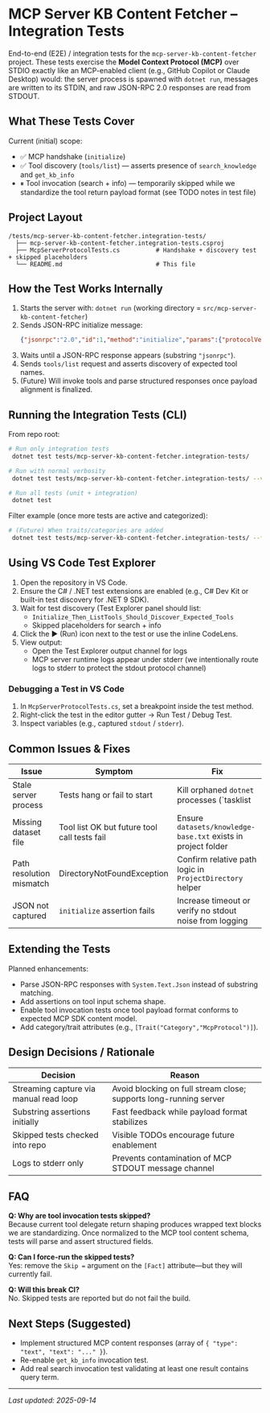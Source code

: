 # MCP Server KB Content Fetcher – Integration Tests

End-to-end (E2E) / integration tests for the `mcp-server-kb-content-fetcher` project. These tests exercise the **Model Context Protocol (MCP)** over STDIO exactly like an MCP-enabled client (e.g., GitHub Copilot or Claude Desktop) would: the server process is spawned with `dotnet run`, messages are written to its STDIN, and raw JSON-RPC 2.0 responses are read from STDOUT.

## What These Tests Cover

Current (initial) scope:
- ✅ MCP handshake (`initialize`)
- ✅ Tool discovery (`tools/list`) — asserts presence of `search_knowledge` and `get_kb_info`
- ⏸ Tool invocation (search + info) — temporarily skipped while we standardize the tool return payload format (see TODO notes in test file)

## Project Layout
```
/tests/mcp-server-kb-content-fetcher.integration-tests/
  ├── mcp-server-kb-content-fetcher.integration-tests.csproj
  ├── McpServerProtocolTests.cs          # Handshake + discovery test + skipped placeholders
  └── README.md                          # This file
```

## How the Test Works Internally
1. Starts the server with: `dotnet run` (working directory = `src/mcp-server-kb-content-fetcher`)
2. Sends JSON-RPC initialize message:
   ```json
   {"jsonrpc":"2.0","id":1,"method":"initialize","params":{"protocolVersion":"2024-11-05","capabilities":{},"clientInfo":{"name":"integration-tests","version":"1.0.0"}}}
   ```
3. Waits until a JSON-RPC response appears (substring `"jsonrpc"`).
4. Sends `tools/list` request and asserts discovery of expected tool names.
5. (Future) Will invoke tools and parse structured responses once payload alignment is finalized.

## Running the Integration Tests (CLI)
From repo root:

```bash
# Run only integration tests
 dotnet test tests/mcp-server-kb-content-fetcher.integration-tests/

# Run with normal verbosity
 dotnet test tests/mcp-server-kb-content-fetcher.integration-tests/ --verbosity minimal

# Run all tests (unit + integration)
 dotnet test
```

Filter example (once more tests are active and categorized):
```bash
# (Future) When traits/categories are added
 dotnet test tests/mcp-server-kb-content-fetcher.integration-tests/ --filter Category=McpProtocol
```

## Using VS Code Test Explorer
1. Open the repository in VS Code.
2. Ensure the C# / .NET test extensions are enabled (e.g., C# Dev Kit or built-in test discovery for .NET 9 SDK).
3. Wait for test discovery (Test Explorer panel should list:
   - `Initialize_Then_ListTools_Should_Discover_Expected_Tools`
   - Skipped placeholders for search + info
4. Click the ▶ (Run) icon next to the test or use the inline CodeLens.
5. View output:
   - Open the Test Explorer output channel for logs
   - MCP server runtime logs appear under stderr (we intentionally route logs to stderr to protect the stdout protocol channel)

### Debugging a Test in VS Code
1. In `McpServerProtocolTests.cs`, set a breakpoint inside the test method.
2. Right-click the test in the editor gutter → Run Test / Debug Test.
3. Inspect variables (e.g., captured `stdout` / `stderr`).

## Common Issues & Fixes
| Issue | Symptom | Fix |
|-------|---------|-----|
| Stale server process | Tests hang or fail to start | Kill orphaned `dotnet` processes (`tasklist | findstr dotnet`) |
| Missing dataset file | Tool list OK but future tool call tests fail | Ensure `datasets/knowledge-base.txt` exists in project folder |
| Path resolution mismatch | DirectoryNotFoundException | Confirm relative path logic in `ProjectDirectory` helper |
| JSON not captured | `initialize` assertion fails | Increase timeout or verify no stdout noise from logging |

## Extending the Tests
Planned enhancements:
- Parse JSON-RPC responses with `System.Text.Json` instead of substring matching.
- Add assertions on tool input schema shape.
- Enable tool invocation tests once tool payload format conforms to expected MCP SDK content model.
- Add category/trait attributes (e.g., `[Trait("Category","McpProtocol")]`).

## Design Decisions / Rationale
| Decision | Reason |
|----------|--------|
| Streaming capture via manual read loop | Avoid blocking on full stream close; supports long-running server |
| Substring assertions initially | Fast feedback while payload format stabilizes |
| Skipped tests checked into repo | Visible TODOs encourage future enablement |
| Logs to stderr only | Prevents contamination of MCP STDOUT message channel |

## FAQ
**Q: Why are tool invocation tests skipped?**  
Because current tool delegate return shaping produces wrapped text blocks we are standardizing. Once normalized to the MCP tool content schema, tests will parse and assert structured fields.

**Q: Can I force-run the skipped tests?**  
Yes: remove the `Skip =` argument on the `[Fact]` attribute—but they will currently fail.

**Q: Will this break CI?**  
No. Skipped tests are reported but do not fail the build.

## Next Steps (Suggested)
- Implement structured MCP content responses (array of `{ "type": "text", "text": "..." }`).
- Re-enable `get_kb_info` invocation test.
- Add real search invocation test validating at least one result contains query term.

---
_Last updated: 2025-09-14_
